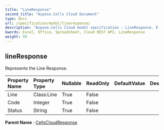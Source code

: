 ```yaml
---
title: "LineResponse"
second_title: "Aspose.Cells Cloud Document"
type: docs
url: /specification/model/lineresponse/
description: "Aspose.Cells Cloud model specification : LineResponse. Effortlessly handle Excel and other spreadsheet documents with features like opening, generating, editing, splitting, merging, comparing, and converting."
kwords: Excel, Office, Spreadsheet, Cloud REST API, LineResponse
weight: 50
---
```


## **lineResponse**

Represents the Line Response. 

| Property Name | Property Type | Nullable |  ReadOnly | DefaultValue | Description | 
| :- | :- | :- |:- |  :- | :- |
| Line | Class:Line | True |  False |  |  |  
| Code | Integer | True |  False |  |  |  
| Status | String | True |  False |  |  |  

**Parent Name** : [CellsCloudResponse](/specification/model/cellscloudresponse)

